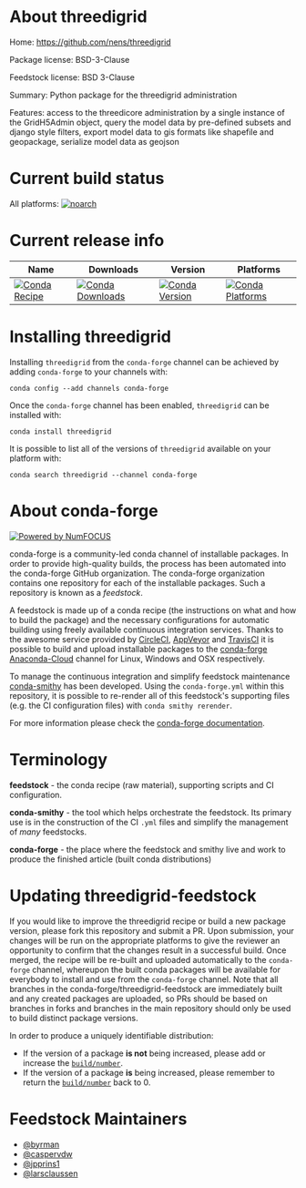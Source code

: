 <!--
# -*- mode: jinja -*-
-->

About threedigrid
=================

Home: https://github.com/nens/threedigrid

Package license: BSD-3-Clause

Feedstock license: BSD 3-Clause

Summary: Python package for the threedigrid administration

Features: access to the threedicore administration by a single instance of
the GridH5Admin object, query the model data by pre-defined subsets and django
style filters,  export model data to gis formats like shapefile and geopackage,
serialize model data as geojson


Current build status
====================

All platforms:
[![noarch](https://img.shields.io/circleci/project/github/conda-forge/threedigrid-feedstock/master.svg?label=noarch)](https://circleci.com/gh/conda-forge/threedigrid-feedstock)

Current release info
====================

| Name | Downloads | Version | Platforms |
| --- | --- | --- | --- |
| [![Conda Recipe](https://img.shields.io/badge/recipe-threedigrid-green.svg)](https://anaconda.org/conda-forge/threedigrid) | [![Conda Downloads](https://img.shields.io/conda/dn/conda-forge/threedigrid.svg)](https://anaconda.org/conda-forge/threedigrid) | [![Conda Version](https://img.shields.io/conda/vn/conda-forge/threedigrid.svg)](https://anaconda.org/conda-forge/threedigrid) | [![Conda Platforms](https://img.shields.io/conda/pn/conda-forge/threedigrid.svg)](https://anaconda.org/conda-forge/threedigrid) |

Installing threedigrid
======================

Installing `threedigrid` from the `conda-forge` channel can be achieved by adding `conda-forge` to your channels with:

```
conda config --add channels conda-forge
```

Once the `conda-forge` channel has been enabled, `threedigrid` can be installed with:

```
conda install threedigrid
```

It is possible to list all of the versions of `threedigrid` available on your platform with:

```
conda search threedigrid --channel conda-forge
```


About conda-forge
=================

[![Powered by NumFOCUS](https://img.shields.io/badge/powered%20by-NumFOCUS-orange.svg?style=flat&colorA=E1523D&colorB=007D8A)](http://numfocus.org)

conda-forge is a community-led conda channel of installable packages.
In order to provide high-quality builds, the process has been automated into the
conda-forge GitHub organization. The conda-forge organization contains one repository
for each of the installable packages. Such a repository is known as a *feedstock*.

A feedstock is made up of a conda recipe (the instructions on what and how to build
the package) and the necessary configurations for automatic building using freely
available continuous integration services. Thanks to the awesome service provided by
[CircleCI](https://circleci.com/), [AppVeyor](https://www.appveyor.com/)
and [TravisCI](https://travis-ci.org/) it is possible to build and upload installable
packages to the [conda-forge](https://anaconda.org/conda-forge)
[Anaconda-Cloud](https://anaconda.org/) channel for Linux, Windows and OSX respectively.

To manage the continuous integration and simplify feedstock maintenance
[conda-smithy](https://github.com/conda-forge/conda-smithy) has been developed.
Using the ``conda-forge.yml`` within this repository, it is possible to re-render all of
this feedstock's supporting files (e.g. the CI configuration files) with ``conda smithy rerender``.

For more information please check the [conda-forge documentation](https://conda-forge.org/docs/).

Terminology
===========

**feedstock** - the conda recipe (raw material), supporting scripts and CI configuration.

**conda-smithy** - the tool which helps orchestrate the feedstock.
                   Its primary use is in the construction of the CI ``.yml`` files
                   and simplify the management of *many* feedstocks.

**conda-forge** - the place where the feedstock and smithy live and work to
                  produce the finished article (built conda distributions)


Updating threedigrid-feedstock
==============================

If you would like to improve the threedigrid recipe or build a new
package version, please fork this repository and submit a PR. Upon submission,
your changes will be run on the appropriate platforms to give the reviewer an
opportunity to confirm that the changes result in a successful build. Once
merged, the recipe will be re-built and uploaded automatically to the
`conda-forge` channel, whereupon the built conda packages will be available for
everybody to install and use from the `conda-forge` channel.
Note that all branches in the conda-forge/threedigrid-feedstock are
immediately built and any created packages are uploaded, so PRs should be based
on branches in forks and branches in the main repository should only be used to
build distinct package versions.

In order to produce a uniquely identifiable distribution:
 * If the version of a package **is not** being increased, please add or increase
   the [``build/number``](https://conda.io/docs/user-guide/tasks/build-packages/define-metadata.html#build-number-and-string).
 * If the version of a package **is** being increased, please remember to return
   the [``build/number``](https://conda.io/docs/user-guide/tasks/build-packages/define-metadata.html#build-number-and-string)
   back to 0.

Feedstock Maintainers
=====================

* [@byrman](https://github.com/byrman/)
* [@caspervdw](https://github.com/caspervdw/)
* [@jpprins1](https://github.com/jpprins1/)
* [@larsclaussen](https://github.com/larsclaussen/)

